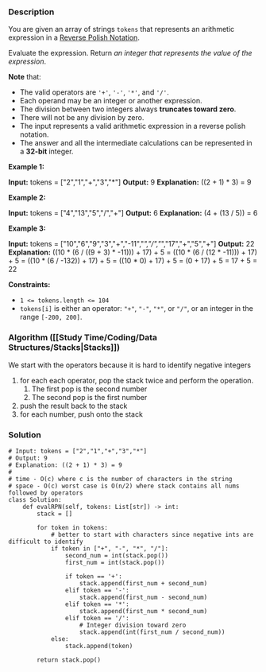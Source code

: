 ### Description

You are given an array of strings `tokens` that represents an arithmetic expression in a [Reverse Polish Notation](http://en.wikipedia.org/wiki/Reverse_Polish_notation).

Evaluate the expression. Return _an integer that represents the value of the expression_.

**Note** that:

- The valid operators are `'+'`, `'-'`, `'*'`, and `'/'`.
- Each operand may be an integer or another expression.
- The division between two integers always **truncates toward zero**.
- There will not be any division by zero.
- The input represents a valid arithmetic expression in a reverse polish notation.
- The answer and all the intermediate calculations can be represented in a **32-bit** integer.

**Example 1:**

**Input:** tokens = ["2","1","+","3","*"]
**Output:** 9
**Explanation:** ((2 + 1) * 3) = 9

**Example 2:**

**Input:** tokens = ["4","13","5","/","+"]
**Output:** 6
**Explanation:** (4 + (13 / 5)) = 6

**Example 3:**

**Input:** tokens = ["10","6","9","3","+","-11","*","/","*","17","+","5","+"]
**Output:** 22
**Explanation:** ((10 * (6 / ((9 + 3) * -11))) + 17) + 5
= ((10 * (6 / (12 * -11))) + 17) + 5
= ((10 * (6 / -132)) + 17) + 5
= ((10 * 0) + 17) + 5
= (0 + 17) + 5
= 17 + 5
= 22

**Constraints:**

- `1 <= tokens.length <= 104`
- `tokens[i]` is either an operator: `"+"`, `"-"`, `"*"`, or `"/"`, or an integer in the range `[-200, 200]`.

### Algorithm ([[Study Time/Coding/Data Structures/Stacks|Stacks]])

We start with the operators because it is hard to identify negative integers
1. for each each operator, pop the stack twice and perform the operation.
	1. The first pop is the second number
	2. The second pop is the first number
2. push the result back to the stack
3. for each number, push onto the stack

### Solution

```
# Input: tokens = ["2","1","+","3","*"]  
# Output: 9  
# Explanation: ((2 + 1) * 3) = 9  
#  
# time - O(c) where c is the number of characters in the string  
# space - O(c) worst case is O(n/2) where stack contains all nums followed by operators  
class Solution:  
    def evalRPN(self, tokens: List[str]) -> int:  
        stack = []  
  
        for token in tokens:  
            # better to start with characters since negative ints are difficult to identify  
            if token in ["+", "-", "*", "/"]:  
                second_num = int(stack.pop())  
                first_num = int(stack.pop())  
  
                if token == '+':  
                    stack.append(first_num + second_num)  
                elif token == '-':  
                    stack.append(first_num - second_num)  
                elif token == '*':  
                    stack.append(first_num * second_num)  
                elif token == '/':  
                    # Integer division toward zero  
                    stack.append(int(first_num / second_num))  
            else:  
                stack.append(token)  
  
        return stack.pop()
```